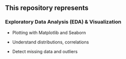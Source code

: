 ## This repository represents
### Exploratory Data Analysis (EDA) & Visualization
- Plotting with Matplotlib and Seaborn

- Understand distributions, correlations

- Detect missing data and outliers
